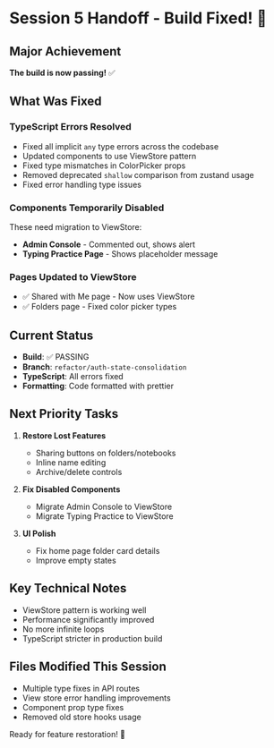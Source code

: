 # Session 5 Handoff - Build Fixed! 🎉

## Major Achievement

**The build is now passing!** ✅

## What Was Fixed

### TypeScript Errors Resolved

- Fixed all implicit `any` type errors across the codebase
- Updated components to use ViewStore pattern
- Fixed type mismatches in ColorPicker props
- Removed deprecated `shallow` comparison from zustand usage
- Fixed error handling type issues

### Components Temporarily Disabled

These need migration to ViewStore:

- **Admin Console** - Commented out, shows alert
- **Typing Practice Page** - Shows placeholder message

### Pages Updated to ViewStore

- ✅ Shared with Me page - Now uses ViewStore
- ✅ Folders page - Fixed color picker types

## Current Status

- **Build**: ✅ PASSING
- **Branch**: `refactor/auth-state-consolidation`
- **TypeScript**: All errors fixed
- **Formatting**: Code formatted with prettier

## Next Priority Tasks

1. **Restore Lost Features**
   - Sharing buttons on folders/notebooks
   - Inline name editing
   - Archive/delete controls
2. **Fix Disabled Components**
   - Migrate Admin Console to ViewStore
   - Migrate Typing Practice to ViewStore

3. **UI Polish**
   - Fix home page folder card details
   - Improve empty states

## Key Technical Notes

- ViewStore pattern is working well
- Performance significantly improved
- No more infinite loops
- TypeScript stricter in production build

## Files Modified This Session

- Multiple type fixes in API routes
- View store error handling improvements
- Component prop type fixes
- Removed old store hooks usage

Ready for feature restoration! 🚀
